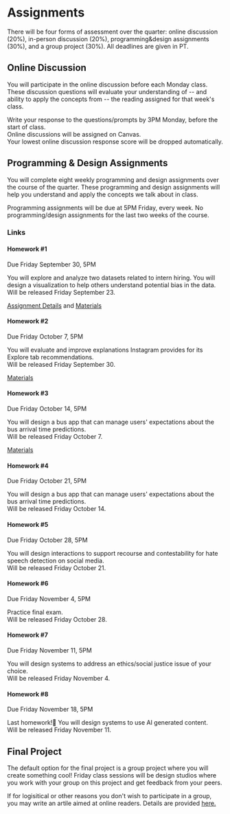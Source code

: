 # Assignments

There will be four forms of assessment over the quarter: online discussion (20%), in-person discussion (20%), programming&design assignments (30%), and a group project (30%). All deadlines are given in PT.

## Online Discussion

You will participate in the online discussion before each Monday class. These discussion questions will evaluate your understanding of -- and ability to apply the concepts from -- the reading assigned for that week's class.  

Write your response to the questions/prompts by 3PM Monday, before the start of class.   
Online discussions will be assigned on Canvas.  
Your lowest online discussion response score will be dropped automatically.  

## Programming & Design Assignments

You will complete eight weekly programming and design assignments over the course of the quarter. These programming and design assignments will help you understand and apply the concepts we talk about in class.  

Programming assignments will be due at 5PM Friday, every week. No programming/design assignments for the last two weeks of the course.  

### Links

#### Homework #1
Due Friday September 30, 5PM  

You will explore and analyze two datasets related to intern hiring. You will design a visualization to help others understand potential bias in the data.   
Will be released Friday September 23.  

 [Assignment Details](https://docs.google.com/document/d/1HdgWqdM1vi-yYM_3OAsbSxvxr5zNfiBmqG0sHxqJViQ/edit?usp=sharing) and [Materials](https://github.com/kristenvaccaro/CSE190-HW1)

#### Homework #2
Due Friday October 7, 5PM  

You will evaluate and improve explanations Instagram provides for its Explore tab recommendations.   
Will be released Friday September 30.  

[Materials](https://github.com/kristenvaccaro/CSE190-HW2)

#### Homework #3
Due Friday October 14, 5PM  

You will design a bus app that can manage users' expectations about the bus arrival time predictions.   
Will be released Friday October 7.  

[Materials](https://github.com/kristenvaccaro/CSE190-HW3)

#### Homework #4
Due Friday October 21, 5PM   

You will design a bus app that can manage users' expectations about the bus arrival time predictions.   
Will be released Friday October 14.  

<!--- [Materials]()   --->

#### Homework #5
Due Friday October 28, 5PM   

You will design interactions to support recourse and contestability for hate speech detection on social media.    
Will be released Friday October 21.  

<!--- [Materials]() --->  

#### Homework #6
Due Friday November 4, 5PM   

Practice final exam.    
Will be released Friday October 28.  

<!--- [Materials]()  --->

#### Homework #7
Due Friday November 11, 5PM   

You will design systems to address an ethics/social justice issue of your choice.    
Will be released Friday November 4.  

<!--- [Materials]()   --->

#### Homework #8
Due Friday November 18, 5PM   

Last homework!🎉 You will design systems to use AI generated content.    
Will be released Friday November 11.  

<!--- [Materials]()   --->



## Final Project

The default option for the final project is a group project where you will create something cool! Friday class sessions will be design studios where you work with your group on this project and get feedback from your peers.

If for logisitical or other reasons you don't wish to participate in a group, you may write an artile aimed at online readers. Details are provided [here.](https://docs.google.com/document/d/1Z_7OENTdXAKFbXCGRtpud51afzR7ye1q7WLU61AUVsY/edit?usp=sharing)  

